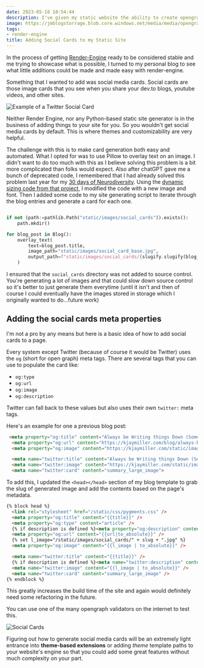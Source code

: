 ```yaml
---
date: 2023-05-18 18:54:44
description: I've given my static website the ability to create opengraph social cards.
image: https://jmblogstorrage.blob.core.windows.net/media/media/opengraph_cards.png
tags:
- render-engine
title: Adding Social Cards to my Static Site
---
```


In the process of getting [Render-Engine](https://github.com/kjaymiller/render_engine) ready to be considered stable and me trying to showcase what is possible, I turned to my personal blog to see what little additions could be made and made easy with render-engine.

Something that I wanted to add was social media cards. Social cards are those image cards that you see when you share your dev.to blogs, youtube videos, and other sites.

![Example of a Twitter Social Card](https://jmblogstorrage.blob.core.windows.net/media/media/yt-social-card-twitter.png)

Neither Render Engine, nor any Python-based static site generator is in the business of adding things to your site for you. So you wouldn't get social media cards by default. This is where themes and customizability are very helpful.

The challenge with this is to make card generation both easy and automated. What I opted for was to use Pillow to overlay text on an image. I didn't want to do too much with this as I believe solving this problem is a bit more complicated than folks would expect. Also after chatGPT gave me a bunch of deprecated code, I remembered that I had already solved this problem last year for my [30 days of Neurodiversity](https://dev.to/kjaymiller/31daysofneurodivergence-4b3p). Using the [dynamic sizing code from that project](https://github.com/kjaymiller/31DaysofNeurodivergenceTweets/blob/main/TimerTrigger/image.py), I modified the code with a new image and font. Then I added some code to my site generating script to iterate through the blog entries and generate a card for each one.

```python

if not (path:=pathlib.Path("static/images/social_cards")).exists():
    path.mkdir()

for blog_post in Blog():
    overlay_text(
        text=blog_post.title,
        image_path="static/images/social_card_base.jpg",
        output_path=f"static/images/social_cards/{slugify.slugify(blog_post.title)}.jpg",
    )

```

I ensured that the `social_cards` directory was not added to source control. You're generating a lot of images and that could slow down source control so it's better to just generate them everytime (until it isn't and then of course I could eventually have the images stored in storage which I originally wanted to do...future work)

## Adding the social cards meta properties

I'm not a pro by any means but here is a basic idea of how to add social cards to a page.

Every system except Twitter (because of course it would be Twitter) uses the `og` (short for open graph) meta tags. There are several tags that you can use to populate the card like:
- `og:type`
- `og:url`
- `og:image`
- `og:description`

Twitter can fall back to these values but also uses their own `twitter:` meta tags.

Here's an example for one a previous blog post:

```html
 <meta property="og:title" content="Always be Writing things Down (Somewhere)" />
  <meta property="og:url" content="https://kjaymiller.com/blog/always-be-writing-things-down-somewhere.html" />
  <meta property="og:image" content="https://kjaymiller.com/static/image/social_cards/always-be-writing-things-down-somewhere.jpg" />

  <meta name="twitter:title" content="Always be Writing things Down (Somewhere)">
  <meta name="twitter:image" content="https://kjaymiller.com/static/image/social_cards/always-be-writing-things-down-somewhere.jpg" />
  <meta name="twitter:card" content="summary_large_image">
```

To add this, I updated the `<head></head>` section of my blog template to grab the slug of generated image and add the contents based on the page's metadata.

```html
{% block head %}
  <link rel="stylesheet" href="/static/css/pygments.css" />
  <meta property="og:title" content="{{title}}" />
  <meta property="og:type" content="article" />
  {% if description is defined %}<meta property="og:description" content="{{description}}" />{% endif %}
  <meta property="og:url" content="{{url|to_absolute}}" />
  {% set l_image="/static/images/social_cards/" + slug + ".jpg" %}
  <meta property="og:image" content="{{l_image | to_absolute}}" />

  <meta name="twitter:title" content="{{title}}" />
  {% if description is defined %}<meta name="twitter:description" content="{{description}}" />{% endif %}
  <meta name="twitter:image" content="{{l_image | to_absolute}}" />
  <meta name="twitter:card" content="summary_large_image" />
{% endblock %}
```

This greatly increases the build time of the site and again would definitely need some refactoring in the future.

You can use one of the many opengraph validators on the internet to test this.

![Social Cards](https://jmblogstorrage.blob.core.windows.net/media/media/opengraph_cards.png)

Figuring out how to generate social media cards will be an extremely light entrance into **theme-based extensions** or adding _theme_ template paths to your website's engine so that you could add some great features without much complexity on your part.
